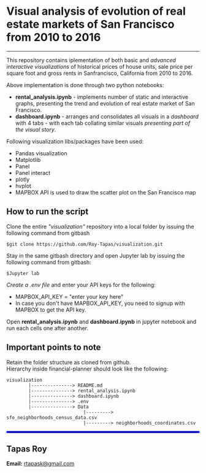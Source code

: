 # Visual analysis of evolution of real estate markets of San Francisco from 2010 to 2016
---

This repository contains iplementation of both basic and _advanced interactive visualizations_ of historical prices of house units, sale price per square foot and gross rents in Sanfrancisco, California from 2010 to 2016. 

Above implementation is done through two python notebooks:
* **rental_analysis.ipynb** - implements number of static and interactive graphs, presenting the trend and evolution of real estate market of San Francisco. 
* **dashboard.ipynb** - arranges and consolidates all visuals in a _dashboard_ with 4 tabs - with each tab collating similar visuals _presenting part of the visual story_.  


Following visualization libs/packages have been used: <br>
* Pandas visualization
* Matplotlib
* Panel
* Panel interact 
* plotly
* hvplot
* MAPBOX API is used to draw the scatter plot on the San Francisco map

## How to run the script <br>
Clone the entire _"visualization"_ repository into a local folder by issuing the following command from gitbash <br>
```
$git clone https://github.com/Roy-Tapas/visualization.git
```
Stay in the same gitbash directory and open Jupyter lab by issuing the following command from gitbash: <br>
```
$Jupyter lab
```
_Create a .env file_ and enter your API keys for the following:
* MAPBOX_API_KEY = "enter your key here"
* In case you don't have MAPBOX_API_KEY, you need to signup with MAPBOX to get the API key.

Open **rental_analysis.ipynb** and **dashboard.ipynb** in jupyter notebook and run each cells one after another.


## Important points to note 
Retain the folder structure as cloned from github.  
Hierarchy inside financial-planner should look like the following:
```
visualization 
        |---------------> README.md 
        |---------------> rental_analysis.ipynb 
        |---------------> dashboard.ipynb 
        |---------------> .env
        |---------------> Data
                            |---------> sfo_neighborhoods_census_data.csv
                            |---------> neighborhoods_coordinates.csv
```



<hr style="border:2px solid blue"> </hr>

## Tapas Roy

**Email:** rtapask@gmail.com